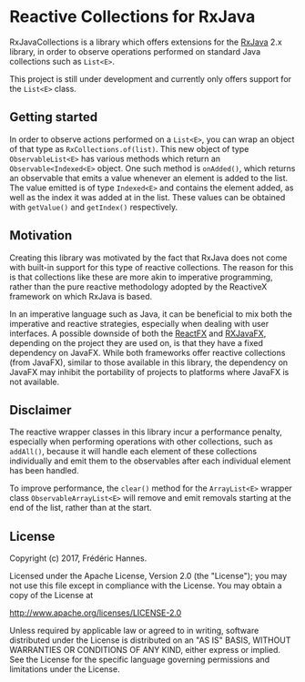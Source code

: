 # Reactive Collections for RxJava

RxJavaCollections is a library which offers extensions for the [RxJava](https://github.com/ReactiveX/RxJava/) 2.x library, in order to observe operations performed on standard Java collections such as `List<E>`.

This project is still under development and currently only offers support for the `List<E>` class.

## Getting started

In order to observe actions performed on a `List<E>`, you can wrap an object of that type as `RxCollections.of(list)`. This new object of type `ObservableList<E>` has various methods which return an `Observable<Indexed<E>` object. One such method is `onAdded()`, which returns an observable that emits a value whenever an element is added to the list. The value emitted is of type `Indexed<E>` and contains the element added, as well as the index it was added at in the list. These values can be obtained with `getValue()` and `getIndex()` respectively.

## Motivation

Creating this library was motivated by the fact that RxJava does not come with built-in support for this type of reactive collections. The reason for this is that collections like these are more akin to imperative programming, rather than the pure reactive methodology adopted by the ReactiveX framework on which RxJava is based.

In an imperative language such as Java, it can be beneficial to mix both the imperative and reactive strategies, especially when dealing with user interfaces. A possible downside of both the [ReactFX](https://github.com/TomasMikula/ReactFX) and [RXJavaFX](https://github.com/ReactiveX/RxJavaFX), depending on the project they are used on, is that they have a fixed dependency on JavaFX. While both frameworks offer reactive collections (from JavaFX), similar to those available in this library, the dependency on JavaFX may inhibit the portability of projects to platforms where JavaFX is not available.

## Disclaimer

The reactive wrapper classes in this library incur a performance penalty, especially when performing operations with other collections, such as `addAll()`, because it will handle each element of these collections individually and emit them to the observables after each individual element has been handled.

To improve performance, the `clear()` method for the `ArrayList<E>` wrapper class `ObservableArrayList<E>` will remove and emit removals starting at the end of the list, rather than at the start.

## License

Copyright (c) 2017, Frédéric Hannes.

Licensed under the Apache License, Version 2.0 (the "License"); you may not use this file except in compliance with the License. You may obtain a copy of the License at

http://www.apache.org/licenses/LICENSE-2.0

Unless required by applicable law or agreed to in writing, software distributed under the License is distributed on an "AS IS" BASIS, WITHOUT WARRANTIES OR CONDITIONS OF ANY KIND, either express or implied. See the License for the specific language governing permissions and limitations under the License.